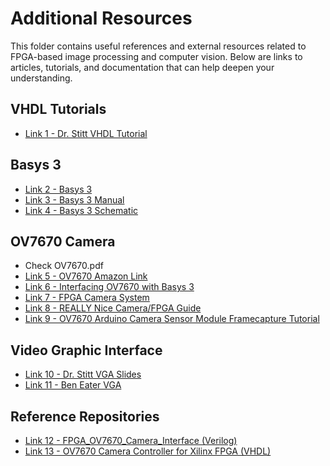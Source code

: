 # Additional Resources

This folder contains useful references and external resources related to FPGA-based image processing and computer vision. Below are links to articles, tutorials, and documentation that can help deepen your understanding.

## VHDL Tutorials
- [Link 1 - Dr. Stitt VHDL Tutorial](https://github.com/ARC-Lab-UF/vhdl-tutorial)

## Basys 3
- [Link 2 - Basys 3](https://digilent.com/shop/basys-3-artix-7-fpga-trainer-board-recommended-for-introductory-users/?utm_source=google&utm_medium=cpc&utm_campaign=&utm_agid=157039393653&utm_term=basys3&device=c&gad_source=1&gclid=Cj0KCQiAz6q-BhCfARIsAOezPxmjL1-jy9L61I4v85mWErra40C5ZSVQ-GVgAPV9RaguqDl4eZz3KD0aApNxEALw_wcB)
- [Link 3 - Basys 3 Manual](https://digilent.com/reference/programmable-logic/basys-3/reference-manual)
- [Link 4 - Basys 3 Schematic](https://reference.digilentinc.com/_media/reference/programmable-logic/basys-3/basys-3-sch-public-rev-d.pdf?_gl=1*1e9vgp4*_gcl_aw*R0NMLjE3NDEzODU5NDIuQ2owS0NRaUF6NnEtQmhDZkFSSXNBT2V6UHhtakwxLWp5OUw2MUk0djg1bVdFcnJhNDBDNVpTVlEtR1ZnQVBWOVJhZ3VxRGw0ZVp6M0tEMGFBcE54RUFMd193Y0I.*_gcl_au*MTQ3ODQ1MjgxOS4xNzQxMDM0Mjk5*_ga*NjU0OTA5NDQxLjE3NDEwMzQzMDA.*_ga_JSPEFFCPBT*MTc0MTM2NjA4Ny4zLjEuMTc0MTM4NjA0Ny42MC4wLjA.)

## OV7670 Camera
- Check OV7670.pdf
- [Link 5 - OV7670 Amazon Link](https://www.amazon.com/OV7670-Aideepen-640x480-Compatible-Arduin0/dp/B0CF9QJFQ9/ref=sr_1_2?crid=C7BPCYM5B0RD&dib=eyJ2IjoiMSJ9.AEQ3eaA8uwclVn4xDiVovkB8DiLBeL4-3e9zWuyWz7Wo6UJ-z4rBMkYIhwJTxel6mxUbeI0YRPZKHsSQpWVo6rL50QvfVnZP2KJgjiGVSWQ8Hdshej4WQATL3d1iRH2UKUE_jCUll0b6eKOofqLomQilgrje5mDeVhEpAyD_AtRDPRtzZWnysrzDyb_ECv60xv_UfAOAHmpVcH-JSG4u9Ix9AEsD2ipUdoYZEkpXqPg.I0abULf8raab2RY8burKHMziah7-sPRB3Kdlw4_5l00&dib_tag=se&keywords=ov7670&qid=1741385491&sprefix=ov767%2Caps%2C188&sr=8-2)
- [Link 6 - Interfacing OV7670 with Basys 3](https://www.fpga4student.com/2018/08/basys-3-fpga-ov7670-camera.html)
- [Link 7 - FPGA Camera System](https://www.hackster.io/dhq/fpga-camera-system-14d6ea#toc-camera-1)
- [Link 8 - REALLY Nice Camera/FPGA Guide](https://www.dejazzer.com/eigenpi/digital_camera/digital_camera.html)
- [Link 9 - OV7670 Arduino Camera Sensor Module Framecapture Tutorial](https://www.instructables.com/OV7670-Arduino-Camera-Sensor-Module-Framecapture-T/)

## Video Graphic Interface
- [Link 10 - Dr. Stitt VGA Slides](http://www.gstitt.ece.ufl.edu/courses/spring22/eel4712/lectures/VGAimplementation.pdf)
- [Link 11 - Ben Eater VGA ](https://www.youtube.com/watch?v=l7rce6IQDWs&t=278s)

## Reference Repositories
- [Link 12 - FPGA_OV7670_Camera_Interface (Verilog)](https://github.com/AngeloJacobo/FPGA_OV7670_Camera_Interface)
- [Link 13 - OV7670 Camera Controller for Xilinx FPGA (VHDL)](https://github.com/vogma/OV7670_ArtyA7)